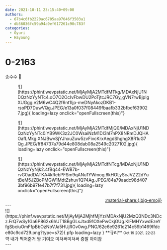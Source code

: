```yaml
---
date: 2021-10-11 23:15:40+09:00
authors:
  - 67b4c6fb2220ac6705aa97046f3503a1
  - db56036fc59a94a9ef617261c90c783f
categories:
  - Gyuri
  - Hayoung
---
```


# 0-2163

<div class="post-container" markdown="1">
<div class="content-container md-sidebar__scrollwrap" markdown="1">

송수수 🌽
<figure markdown="1">
![](https://phinf.wevpstatic.net/MjAyMjA2MTdfMTkg/MDAxNjU1NDQzNzYyNTc4.oO7O2OcIvFbwDU2PoTjtcJRC7Gy_gVN7rwBjpIgXUGgg.e2M6wC4Q2f6nt1Ijp-meDNyAkozDKB1-rsoPD7DuwVQg.JPEG/e13a0f037f08449fbaafb332bfbcf639027.jpg){ loading=lazy onclick="openFullscreen(this)"}
</figure>

<figure markdown="1">
![](https://phinf.wevpstatic.net/MjAyMjA2MTdfMjQ0/MDAxNjU1NDQzNzYyNTc0.YB9WK3z2JC0WsaiNzM1DI3hI7nPX8NRmDJQHAOafLMkg.XNJBwvSjYJhxuZuw5zvFivcKrxAegdShghgX8R1uG7Qg.JPEG/ff84737a79d44e808dab08a2549c2027102.jpg){ loading=lazy onclick="openFullscreen(this)"}
</figure>

<figure markdown="1">
![](https://phinf.wevpstatic.net/MjAyMjA2MTdfNTcg/MDAxNjU1NDQzNzYyNjk2.4fBq44-EWB7b-rvG0adDATKA4kRebPFSm9qANu1YWmog.6kHOLyScJVZ22dYutBeM5JZBoPMGW1MdtZshuv1Q74Ag.JPEG/84a79aadc98d4073bf96b97fe47b7f7f731.jpg){ loading=lazy onclick="openFullscreen(this)"}
</figure>


</div>
</div>

<div style="text-align: right;" markdown="1">
<a href="https://weverse.io/fromis9/artist/0-2163" style="text-align: right;">:material-share:{.big-emoji}</a>
</div>
---

<div class="comments-container md-sidebar__scrollwrap" markdown="1">
<div class="comment" markdown="1">
<div class='id-container' markdown="1">
![](https://phinf.wevpstatic.net/MjAyMjA2MjhfMjYz/MDAxNjU2MzQ3NDc3NDcz.FrQ7wSy1Ga6P862x6hUT18BgGLsJtxd91OXePwCkjGUg.KlFMHYxwdEzeYfgSbciuOmFfpBbOzNbVJa5HUjRGv0wg.PNG/62e6e9261c214c59b1469ffdce80c9cd729.png?type=s72){ pfp loading=lazy }
**<span class="artist">규리</span>** <small>Oct 19 2021, 22:23</small><br>
</div>
<div class='comment-body' markdown="1">
꺅 내가 찍어준거 짱 기여오 미쳐써미쳐써 증말 아이참
</div>
</div>
</div>
---
